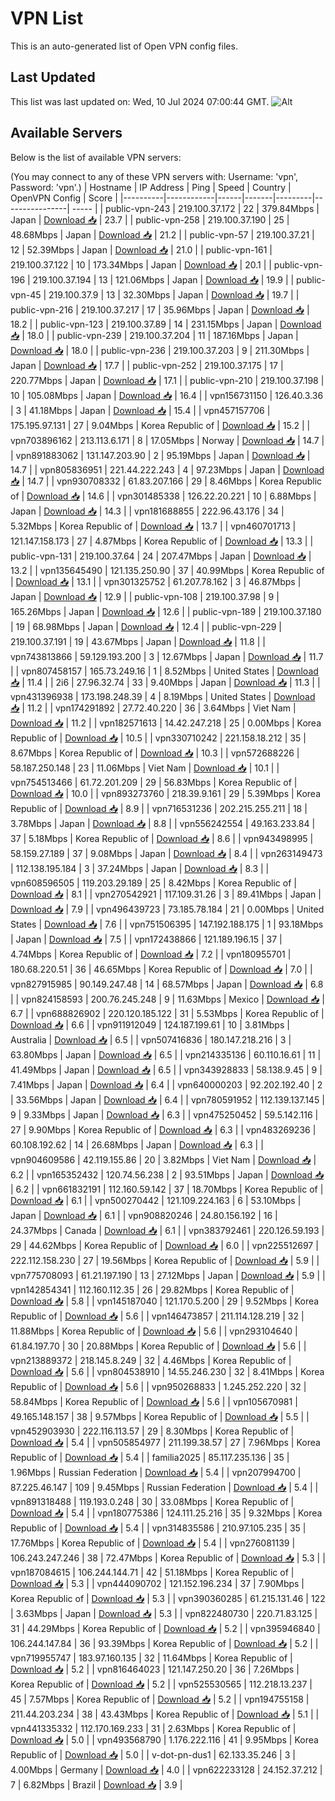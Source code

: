 # VPN List

This is an auto-generated list of Open VPN config files.

## Last Updated

This list was last updated on: Wed, 10 Jul 2024 07:00:44 GMT.
![Alt](https://repobeats.axiom.co/api/embed/186b98318ef1479477931607c1ad7d823f12451f.svg "Repobeats analytics image")

## Available Servers

Below is the list of available VPN servers:

(You may connect to any of these VPN servers with: Username: 'vpn', Password: 'vpn'.)
| Hostname | IP Address | Ping | Speed | Country | OpenVPN Config | Score |
|----------|------------|------|-------|---------|----------------| ----- |
| public-vpn-243 | 219.100.37.172 | 22 | 379.84Mbps | Japan | [Download 📥](./configs/server_0_JP.ovpn) | 23.7 |
| public-vpn-258 | 219.100.37.190 | 25 | 48.68Mbps | Japan | [Download 📥](./configs/server_1_JP.ovpn) | 21.2 |
| public-vpn-57 | 219.100.37.21 | 12 | 52.39Mbps | Japan | [Download 📥](./configs/server_2_JP.ovpn) | 21.0 |
| public-vpn-161 | 219.100.37.122 | 10 | 173.34Mbps | Japan | [Download 📥](./configs/server_3_JP.ovpn) | 20.1 |
| public-vpn-196 | 219.100.37.194 | 13 | 121.06Mbps | Japan | [Download 📥](./configs/server_4_JP.ovpn) | 19.9 |
| public-vpn-45 | 219.100.37.9 | 13 | 32.30Mbps | Japan | [Download 📥](./configs/server_5_JP.ovpn) | 19.7 |
| public-vpn-216 | 219.100.37.217 | 17 | 35.96Mbps | Japan | [Download 📥](./configs/server_6_JP.ovpn) | 18.2 |
| public-vpn-123 | 219.100.37.89 | 14 | 231.15Mbps | Japan | [Download 📥](./configs/server_7_JP.ovpn) | 18.0 |
| public-vpn-239 | 219.100.37.204 | 11 | 187.16Mbps | Japan | [Download 📥](./configs/server_8_JP.ovpn) | 18.0 |
| public-vpn-236 | 219.100.37.203 | 9 | 211.30Mbps | Japan | [Download 📥](./configs/server_9_JP.ovpn) | 17.7 |
| public-vpn-252 | 219.100.37.175 | 17 | 220.77Mbps | Japan | [Download 📥](./configs/server_10_JP.ovpn) | 17.1 |
| public-vpn-210 | 219.100.37.198 | 10 | 105.08Mbps | Japan | [Download 📥](./configs/server_11_JP.ovpn) | 16.4 |
| vpn156731150 | 126.40.3.36 | 3 | 41.18Mbps | Japan | [Download 📥](./configs/server_12_JP.ovpn) | 15.4 |
| vpn457157706 | 175.195.97.131 | 27 | 9.04Mbps | Korea Republic of | [Download 📥](./configs/server_13_KR.ovpn) | 15.2 |
| vpn703896162 | 213.113.6.171 | 8 | 17.05Mbps | Norway | [Download 📥](./configs/server_14_NO.ovpn) | 14.7 |
| vpn891883062 | 131.147.203.90 | 2 | 95.19Mbps | Japan | [Download 📥](./configs/server_15_JP.ovpn) | 14.7 |
| vpn805836951 | 221.44.222.243 | 4 | 97.23Mbps | Japan | [Download 📥](./configs/server_16_JP.ovpn) | 14.7 |
| vpn930708332 | 61.83.207.166 | 29 | 8.46Mbps | Korea Republic of | [Download 📥](./configs/server_17_KR.ovpn) | 14.6 |
| vpn301485338 | 126.22.20.221 | 10 | 6.88Mbps | Japan | [Download 📥](./configs/server_18_JP.ovpn) | 14.3 |
| vpn181688855 | 222.96.43.176 | 34 | 5.32Mbps | Korea Republic of | [Download 📥](./configs/server_19_KR.ovpn) | 13.7 |
| vpn460701713 | 121.147.158.173 | 27 | 4.87Mbps | Korea Republic of | [Download 📥](./configs/server_20_KR.ovpn) | 13.3 |
| public-vpn-131 | 219.100.37.64 | 24 | 207.47Mbps | Japan | [Download 📥](./configs/server_21_JP.ovpn) | 13.2 |
| vpn135645490 | 121.135.250.90 | 37 | 40.99Mbps | Korea Republic of | [Download 📥](./configs/server_22_KR.ovpn) | 13.1 |
| vpn301325752 | 61.207.78.162 | 3 | 46.87Mbps | Japan | [Download 📥](./configs/server_23_JP.ovpn) | 12.9 |
| public-vpn-108 | 219.100.37.98 | 9 | 165.26Mbps | Japan | [Download 📥](./configs/server_24_JP.ovpn) | 12.6 |
| public-vpn-189 | 219.100.37.180 | 19 | 68.98Mbps | Japan | [Download 📥](./configs/server_25_JP.ovpn) | 12.4 |
| public-vpn-229 | 219.100.37.191 | 19 | 43.67Mbps | Japan | [Download 📥](./configs/server_26_JP.ovpn) | 11.8 |
| vpn743813866 | 59.129.193.200 | 3 | 12.67Mbps | Japan | [Download 📥](./configs/server_27_JP.ovpn) | 11.7 |
| vpn807458157 | 165.73.249.16 | 1 | 8.52Mbps | United States | [Download 📥](./configs/server_28_US.ovpn) | 11.4 |
| 2i6 | 27.96.32.74 | 33 | 9.40Mbps | Japan | [Download 📥](./configs/server_29_JP.ovpn) | 11.3 |
| vpn431396938 | 173.198.248.39 | 4 | 8.19Mbps | United States | [Download 📥](./configs/server_30_US.ovpn) | 11.2 |
| vpn174291892 | 27.72.40.220 | 36 | 3.64Mbps | Viet Nam | [Download 📥](./configs/server_31_VN.ovpn) | 11.2 |
| vpn182571613 | 14.42.247.218 | 25 | 0.00Mbps | Korea Republic of | [Download 📥](./configs/server_32_KR.ovpn) | 10.5 |
| vpn330710242 | 221.158.18.212 | 35 | 8.67Mbps | Korea Republic of | [Download 📥](./configs/server_33_KR.ovpn) | 10.3 |
| vpn572688226 | 58.187.250.148 | 23 | 11.06Mbps | Viet Nam | [Download 📥](./configs/server_34_VN.ovpn) | 10.1 |
| vpn754513466 | 61.72.201.209 | 29 | 56.83Mbps | Korea Republic of | [Download 📥](./configs/server_35_KR.ovpn) | 10.0 |
| vpn893273760 | 218.39.9.161 | 29 | 5.39Mbps | Korea Republic of | [Download 📥](./configs/server_36_KR.ovpn) | 8.9 |
| vpn716531236 | 202.215.255.211 | 18 | 3.78Mbps | Japan | [Download 📥](./configs/server_37_JP.ovpn) | 8.8 |
| vpn556242554 | 49.163.233.84 | 37 | 5.18Mbps | Korea Republic of | [Download 📥](./configs/server_38_KR.ovpn) | 8.6 |
| vpn943498995 | 58.159.27.189 | 37 | 9.08Mbps | Japan | [Download 📥](./configs/server_39_JP.ovpn) | 8.4 |
| vpn263149473 | 112.138.195.184 | 3 | 37.24Mbps | Japan | [Download 📥](./configs/server_40_JP.ovpn) | 8.3 |
| vpn608596505 | 119.203.29.189 | 25 | 8.42Mbps | Korea Republic of | [Download 📥](./configs/server_41_KR.ovpn) | 8.1 |
| vpn270542921 | 117.109.31.26 | 3 | 89.41Mbps | Japan | [Download 📥](./configs/server_42_JP.ovpn) | 7.9 |
| vpn496439723 | 73.185.78.184 | 21 | 0.00Mbps | United States | [Download 📥](./configs/server_43_US.ovpn) | 7.6 |
| vpn751506395 | 147.192.188.175 | 1 | 93.18Mbps | Japan | [Download 📥](./configs/server_44_JP.ovpn) | 7.5 |
| vpn172438866 | 121.189.196.15 | 37 | 4.74Mbps | Korea Republic of | [Download 📥](./configs/server_45_KR.ovpn) | 7.2 |
| vpn180955701 | 180.68.220.51 | 36 | 46.65Mbps | Korea Republic of | [Download 📥](./configs/server_46_KR.ovpn) | 7.0 |
| vpn827915985 | 90.149.247.48 | 14 | 68.57Mbps | Japan | [Download 📥](./configs/server_47_JP.ovpn) | 6.8 |
| vpn824158593 | 200.76.245.248 | 9 | 11.63Mbps | Mexico | [Download 📥](./configs/server_48_MX.ovpn) | 6.7 |
| vpn688826902 | 220.120.185.122 | 31 | 5.53Mbps | Korea Republic of | [Download 📥](./configs/server_49_KR.ovpn) | 6.6 |
| vpn911912049 | 124.187.199.61 | 10 | 3.81Mbps | Australia | [Download 📥](./configs/server_50_AU.ovpn) | 6.5 |
| vpn507416836 | 180.147.218.216 | 3 | 63.80Mbps | Japan | [Download 📥](./configs/server_51_JP.ovpn) | 6.5 |
| vpn214335136 | 60.110.16.61 | 11 | 41.49Mbps | Japan | [Download 📥](./configs/server_52_JP.ovpn) | 6.5 |
| vpn343928833 | 58.138.9.45 | 9 | 7.41Mbps | Japan | [Download 📥](./configs/server_53_JP.ovpn) | 6.4 |
| vpn640000203 | 92.202.192.40 | 2 | 33.56Mbps | Japan | [Download 📥](./configs/server_54_JP.ovpn) | 6.4 |
| vpn780591952 | 112.139.137.145 | 9 | 9.33Mbps | Japan | [Download 📥](./configs/server_55_JP.ovpn) | 6.3 |
| vpn475250452 | 59.5.142.116 | 27 | 9.90Mbps | Korea Republic of | [Download 📥](./configs/server_56_KR.ovpn) | 6.3 |
| vpn483269236 | 60.108.192.62 | 14 | 26.68Mbps | Japan | [Download 📥](./configs/server_57_JP.ovpn) | 6.3 |
| vpn904609586 | 42.119.155.86 | 20 | 3.82Mbps | Viet Nam | [Download 📥](./configs/server_58_VN.ovpn) | 6.2 |
| vpn165352432 | 120.74.56.238 | 2 | 93.51Mbps | Japan | [Download 📥](./configs/server_59_JP.ovpn) | 6.2 |
| vpn661832191 | 112.160.59.142 | 37 | 18.70Mbps | Korea Republic of | [Download 📥](./configs/server_60_KR.ovpn) | 6.1 |
| vpn500270442 | 121.109.224.163 | 6 | 53.10Mbps | Japan | [Download 📥](./configs/server_61_JP.ovpn) | 6.1 |
| vpn908820246 | 24.80.156.192 | 16 | 24.37Mbps | Canada | [Download 📥](./configs/server_62_CA.ovpn) | 6.1 |
| vpn383792461 | 220.126.59.193 | 29 | 44.62Mbps | Korea Republic of | [Download 📥](./configs/server_63_KR.ovpn) | 6.0 |
| vpn225512697 | 222.112.158.230 | 27 | 19.56Mbps | Korea Republic of | [Download 📥](./configs/server_64_KR.ovpn) | 5.9 |
| vpn775708093 | 61.21.197.190 | 13 | 27.12Mbps | Japan | [Download 📥](./configs/server_65_JP.ovpn) | 5.9 |
| vpn142854341 | 112.160.112.35 | 26 | 29.82Mbps | Korea Republic of | [Download 📥](./configs/server_66_KR.ovpn) | 5.8 |
| vpn145187040 | 121.170.5.200 | 29 | 9.52Mbps | Korea Republic of | [Download 📥](./configs/server_67_KR.ovpn) | 5.6 |
| vpn146473857 | 211.114.128.219 | 32 | 11.88Mbps | Korea Republic of | [Download 📥](./configs/server_68_KR.ovpn) | 5.6 |
| vpn293104640 | 61.84.197.70 | 30 | 20.88Mbps | Korea Republic of | [Download 📥](./configs/server_69_KR.ovpn) | 5.6 |
| vpn213889372 | 218.145.8.249 | 32 | 4.46Mbps | Korea Republic of | [Download 📥](./configs/server_70_KR.ovpn) | 5.6 |
| vpn804538910 | 14.55.246.230 | 32 | 8.41Mbps | Korea Republic of | [Download 📥](./configs/server_71_KR.ovpn) | 5.6 |
| vpn950268833 | 1.245.252.220 | 32 | 58.84Mbps | Korea Republic of | [Download 📥](./configs/server_72_KR.ovpn) | 5.6 |
| vpn105670981 | 49.165.148.157 | 38 | 9.57Mbps | Korea Republic of | [Download 📥](./configs/server_73_KR.ovpn) | 5.5 |
| vpn452903930 | 222.116.113.57 | 29 | 8.30Mbps | Korea Republic of | [Download 📥](./configs/server_74_KR.ovpn) | 5.4 |
| vpn505854977 | 211.199.38.57 | 27 | 7.96Mbps | Korea Republic of | [Download 📥](./configs/server_75_KR.ovpn) | 5.4 |
| familia2025 | 85.117.235.136 | 35 | 1.96Mbps | Russian Federation | [Download 📥](./configs/server_76_RU.ovpn) | 5.4 |
| vpn207994700 | 87.225.46.147 | 109 | 9.45Mbps | Russian Federation | [Download 📥](./configs/server_77_RU.ovpn) | 5.4 |
| vpn891318488 | 119.193.0.248 | 30 | 33.08Mbps | Korea Republic of | [Download 📥](./configs/server_78_KR.ovpn) | 5.4 |
| vpn180775386 | 124.111.25.216 | 35 | 9.32Mbps | Korea Republic of | [Download 📥](./configs/server_79_KR.ovpn) | 5.4 |
| vpn314835586 | 210.97.105.235 | 35 | 17.76Mbps | Korea Republic of | [Download 📥](./configs/server_80_KR.ovpn) | 5.4 |
| vpn276081139 | 106.243.247.246 | 38 | 72.47Mbps | Korea Republic of | [Download 📥](./configs/server_81_KR.ovpn) | 5.3 |
| vpn187084615 | 106.244.144.71 | 42 | 51.18Mbps | Korea Republic of | [Download 📥](./configs/server_82_KR.ovpn) | 5.3 |
| vpn444090702 | 121.152.196.234 | 37 | 7.90Mbps | Korea Republic of | [Download 📥](./configs/server_83_KR.ovpn) | 5.3 |
| vpn390360285 | 61.215.131.46 | 122 | 3.63Mbps | Japan | [Download 📥](./configs/server_84_JP.ovpn) | 5.3 |
| vpn822480730 | 220.71.83.125 | 31 | 44.29Mbps | Korea Republic of | [Download 📥](./configs/server_85_KR.ovpn) | 5.2 |
| vpn395946840 | 106.244.147.84 | 36 | 93.39Mbps | Korea Republic of | [Download 📥](./configs/server_86_KR.ovpn) | 5.2 |
| vpn719955747 | 183.97.160.135 | 32 | 11.64Mbps | Korea Republic of | [Download 📥](./configs/server_87_KR.ovpn) | 5.2 |
| vpn816464023 | 121.147.250.20 | 36 | 7.26Mbps | Korea Republic of | [Download 📥](./configs/server_88_KR.ovpn) | 5.2 |
| vpn525530565 | 112.218.13.237 | 45 | 7.57Mbps | Korea Republic of | [Download 📥](./configs/server_89_KR.ovpn) | 5.2 |
| vpn194755158 | 211.44.203.234 | 38 | 43.43Mbps | Korea Republic of | [Download 📥](./configs/server_90_KR.ovpn) | 5.1 |
| vpn441335332 | 112.170.169.233 | 31 | 2.63Mbps | Korea Republic of | [Download 📥](./configs/server_91_KR.ovpn) | 5.0 |
| vpn493568790 | 1.176.222.116 | 41 | 9.95Mbps | Korea Republic of | [Download 📥](./configs/server_92_KR.ovpn) | 5.0 |
| v-dot-pn-dus1 | 62.133.35.246 | 3 | 4.00Mbps | Germany | [Download 📥](./configs/server_93_DE.ovpn) | 4.0 |
| vpn622233128 | 24.152.37.212 | 7 | 6.82Mbps | Brazil | [Download 📥](./configs/server_94_BR.ovpn) | 3.9 |
